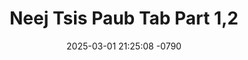 ---
layout: movie-video-data
date: 2025-03-01 21:25:08 -0790
categories: movie

# Site Attributes
title: "Neej Tsis Paub Tab Part 1,2"
permalink: "/movie/Neej_Tsis_Paub_Tab_Part_1,2"

# Movie Attributes
synopsis: "Zaj dab neeg no ua qhia txog tib neeg lub neej, thaum pib ua neej mus txog rau thaum lub neej xaus. Yog ib zaj dab neeg zoo heev, yuav tsum tau saib zaj dab neeg no yus thiaj paub ua neej mus lawm yav tom ntej. Muaj tu siab thiab lom zem ntau yam nyob nrog rau hauv no. "
producer: "HVS Video Production"
director: ""
writer: ""
video_link: "https://youtu.be/A5qLnL2A7ik?si=8_AxesLkw79wspmo"
genre: "Drama"
year: ""
release_type: ""
storage: "Center for Hmong Studies"
thumbnail: "/assets/images/movie_thumbnails/Neej Tsis Paub Tab Part 1,2.jpeg"
publishing_company: "HVS Video Production"

# Sequels + Parts
base_movie: ""
total_parts: 0
sequel: ""

# Movie Cast
cast:
- name: "Hnub Lis"
- name: "Txhaj Hawj"
- name: "Tsab Lauj"
- name: "Nom Phaj"
---
